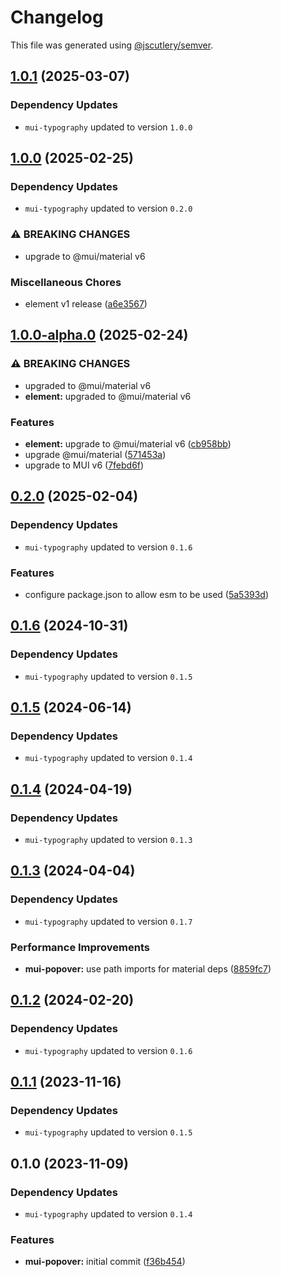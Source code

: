# Changelog

This file was generated using [@jscutlery/semver](https://github.com/jscutlery/semver).

## [1.0.1](https://github.com/Availity/element/compare/@availity/mui-popover@1.0.0...@availity/mui-popover@1.0.1) (2025-03-07)

### Dependency Updates

* `mui-typography` updated to version `1.0.0`
## [1.0.0](https://github.com/Availity/element/compare/@availity/mui-popover@1.0.0-alpha.0...@availity/mui-popover@1.0.0) (2025-02-25)

### Dependency Updates

* `mui-typography` updated to version `0.2.0`

### ⚠ BREAKING CHANGES

* upgrade to @mui/material v6

### Miscellaneous Chores

* element v1 release ([a6e3567](https://github.com/Availity/element/commit/a6e35671185b9f13d25c7a39c4488ecb8774633e))

## [1.0.0-alpha.0](https://github.com/Availity/element/compare/@availity/mui-popover@0.2.0...@availity/mui-popover@1.0.0-alpha.0) (2025-02-24)


### ⚠ BREAKING CHANGES

* upgraded to @mui/material v6
* **element:** upgraded to @mui/material v6

### Features

* **element:** upgrade to @mui/material v6 ([cb958bb](https://github.com/Availity/element/commit/cb958bba99a4f1ee6dab323f0ff54b69e6fd3493))
* upgrade @mui/material ([571453a](https://github.com/Availity/element/commit/571453a34b21c344594ab4c03bc497d19aba942b))
* upgrade to MUI v6 ([7febd6f](https://github.com/Availity/element/commit/7febd6fd4fd58e87e1c97a832cea3b4595a35d58))

## [0.2.0](https://github.com/Availity/element/compare/@availity/mui-popover@0.1.6...@availity/mui-popover@0.2.0) (2025-02-04)

### Dependency Updates

* `mui-typography` updated to version `0.1.6`

### Features

* configure package.json to allow esm to be used ([5a5393d](https://github.com/Availity/element/commit/5a5393de761f52608e714dd94a05106937dd95db))

## [0.1.6](https://github.com/Availity/element/compare/@availity/mui-popover@0.1.5...@availity/mui-popover@0.1.6) (2024-10-31)

### Dependency Updates

* `mui-typography` updated to version `0.1.5`
## [0.1.5](https://github.com/Availity/element/compare/@availity/mui-popover@0.1.4...@availity/mui-popover@0.1.5) (2024-06-14)

### Dependency Updates

* `mui-typography` updated to version `0.1.4`
## [0.1.4](https://github.com/Availity/element/compare/@availity/mui-popover@0.1.3...@availity/mui-popover@0.1.4) (2024-04-19)

### Dependency Updates

* `mui-typography` updated to version `0.1.3`
## [0.1.3](https://github.com/Availity/element/compare/@availity/mui-popover@0.1.2...@availity/mui-popover@0.1.3) (2024-04-04)

### Dependency Updates

* `mui-typography` updated to version `0.1.7`

### Performance Improvements

* **mui-popover:** use path imports for material deps ([8859fc7](https://github.com/Availity/element/commit/8859fc75b30e99886f48ddb3b10676975ab8f4a9))

## [0.1.2](https://github.com/Availity/element/compare/@availity/mui-popover@0.1.1...@availity/mui-popover@0.1.2) (2024-02-20)

### Dependency Updates

* `mui-typography` updated to version `0.1.6`
## [0.1.1](https://github.com/Availity/element/compare/@availity/mui-popover@0.1.0...@availity/mui-popover@0.1.1) (2023-11-16)

### Dependency Updates

- `mui-typography` updated to version `0.1.5`

## 0.1.0 (2023-11-09)

### Dependency Updates

- `mui-typography` updated to version `0.1.4`

### Features

- **mui-popover:** initial commit ([f36b454](https://github.com/Availity/element/commit/f36b45416551d24c2c840b1fd65489399b388835))
